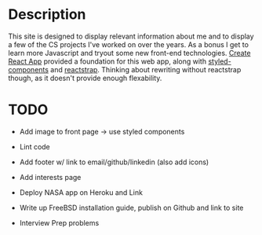# Description

This site is designed to display relevant information about me and to display a few of the CS projects I've worked on over the years. As a bonus I get to learn more Javascript and tryout some new front-end technologies. [Create React App](https://github.com/facebookincubator/create-react-app) provided a foundation for this web app, along with [styled-components](https://www.styled-components.com/) and [reactstrap](https://reactstrap.github.io/). Thinking about rewriting without reactstrap though, as it doesn't provide enough flexability.

# TODO

* Add image to front page -> use styled components 

* Lint code
* Add footer w/ link to email/github/linkedin (also add icons)
* Add interests page
* Deploy NASA app on Heroku and Link
* Write up FreeBSD installation guide, publish on Github and link to site
* Interview Prep problems
